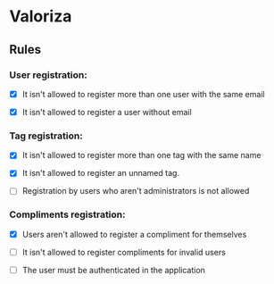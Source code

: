 # Valoriza

## Rules

### User registration:

  - [x] It isn't allowed to register more than one user with the same email

  - [x] It isn't allowed to register a user without email


### Tag registration:
  
  - [x] It isn't allowed to register more than one tag with the same name

  - [x] It isn't allowed to register an unnamed tag.

  - [ ] Registration by users who aren't administrators is not allowed


### Compliments registration:

  - [x] Users aren't allowed to register a compliment for themselves

  - [ ] It isn't allowed to register compliments for invalid users

  - [ ] The user must be authenticated in the application

